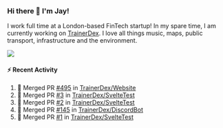### Hi there 👋 I'm Jay!
I work full time at a London-based FinTech startup! In my spare time, I am currently working on [TrainerDex](https://www.github.com/TrainerDex). I love all things music, maps, public transport, infrastructure and the environment.

[<img src="https://github-readme-stats.vercel.app/api/wakatime?username=TurnrDev&layout=compact&custom_title=Last 7 Days Language Breakdown" />](https://wakatime.com/@TurnrDev)  

#### :zap: Recent Activity
<!--START_SECTION:activity-->
1. 🎉 Merged PR [#495](https://github.com/TrainerDex/Website/pull/495) in [TrainerDex/Website](https://github.com/TrainerDex/Website)
2. 🎉 Merged PR [#3](https://github.com/TrainerDex/SvelteTest/pull/3) in [TrainerDex/SvelteTest](https://github.com/TrainerDex/SvelteTest)
3. 🎉 Merged PR [#2](https://github.com/TrainerDex/SvelteTest/pull/2) in [TrainerDex/SvelteTest](https://github.com/TrainerDex/SvelteTest)
4. 🎉 Merged PR [#145](https://github.com/TrainerDex/DiscordBot/pull/145) in [TrainerDex/DiscordBot](https://github.com/TrainerDex/DiscordBot)
5. 🎉 Merged PR [#1](https://github.com/TrainerDex/SvelteTest/pull/1) in [TrainerDex/SvelteTest](https://github.com/TrainerDex/SvelteTest)
<!--END_SECTION:activity-->
